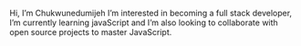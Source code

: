  Hi, I’m Chukwunedumijeh
 I’m interested in becoming a full stack developer,
  I’m currently learning javaScript and
   I’m  also looking to collaborate with open source projects to master JavaScript.


<!---
Chukwunedumijeh/Chukwunedumijeh is a ✨ special ✨ repository because its `README.md` (this file) appears on your GitHub profile.
You can click the Preview link to take a look at your changes.
--->
